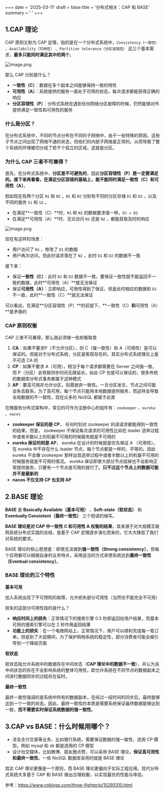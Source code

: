 +++
date = '2025-03-11'
draft = false
title = '分布式相关：CAP 和 BASE'
summary = ' '
+++

## 1.CAP 理论

CAP 原则又称为 CAP 定理，指的是在一个分布式系统中，`Consistency（一致性）` 、`Availability（可用性）` 、`Partition tolerance（分区容错性）` 这三个基本需求，**最多只能同时满足其中的两个**。

![image.png](https://s2.loli.net/2025/03/11/fyvT7HMSN4GuqK8.png)

那么 CAP 分别是什么？

- **一致性（C）**：数据在多个副本之间能够保持一致的特性
- **可用性（A）**：系统提供的服务一直处于可用的状态，每次请求都能获得正确的响应
- **分区容错性（P）**：分布式系统在遇到任何网络分区故障的时候，仍然能够对外提供满足一致性和可用性的服务



### 什么是分区？

在分布式系统中，不同的节点分布在不同的子网络中，由于一些特殊的原因，这些子节点之间出现了网络不通的状态，但他们的内部子网络是正常的。从而导致了整个系统的环境被切分成了若干个孤立的区域，这就是分区。



### 为什么 CAP 三者不可兼得？

首先，在分布式系统中，**分区是不可避免的**，因此**分区容错性（P）**是一定要满足的。接下来再看看，在满足分区容错的基础上，能不能同时满足**一致性（C）**和**可用性（A）**。

假如现在有两个分区 `N1` 和 `N2` ，`N1` 和 `N2` 分别有不同的分区存储 `D1` 和 `D2` ，以及不同的服务 `S1` 和 `S2` 。

- 在满足**一致性（C）**时，`N1` 和 `N2` 的数据要求值一样，`D1 = D2`
- 在满足**可用性（A）**时，无论访问 `N1` 还是 `N2` ，都能获取及时的响应

![image.png](https://s2.loli.net/2025/03/11/ezyUVdZl9JBAfs8.png)

现在有这样的场景：

- 用户访问了 `N1` ，修改了 `D1` 的数据
- 用户再次访问，但此时请求落在了 `N2` ，此时 `D1` 和 `D2` 的数据不一致

接下来：

- 保证**一致性（C）**：此时 `D1` 和 `D2` 数据不一致，要保证一致性就不能返回不一致的数据，此时**可用性（A）**就无法保证
- 保证**可用性（A）**：立即响应，可用性得到了保证，但是此时相应的数据和 `D1` 不一致，此时**一致性（C）**就无法保证

可以看出，在满足**分区容错性（P）**的前提下，**一致性（C）**和**可用性（A）**是矛盾的



### CAP 原则权衡

CAP 三者不可兼得，那么就必须做一些权衡取舍

1. **CA**：如果不要求P（不允许分区），则 C（强一致性）和 A（可用性）是可以保证的。但是对于分布式系统，分区是客观存在的，其实分布式系统理论上是不可选 CA 的
2. **CP**：如果不要求 A（可用），相当于每个请求都需要在 Server 之间强一致，而 P（分区）会导致同步时间无限延长，如此 CP 也是可以保证的，很多传统的数据库分布式事务都属于这种模式
3. **AP**：要高可用并允许分区，则需放弃一致性。一旦分区发生，节点之间可能会失去联系，为了高可用，每个节点只能用本地数据提供服务，而这样会导致全局数据的不一致性，现在众多的 NoSQL 都属于此类

在微服务分布式架构中，常见的可作为注册中心的组件有：`zookeeper` 、`eureka` 、`nacos`

- **zookeeper 保证的是 CP**， 任何时刻对 zookeeper 的读请求都能得到一致性的结果，但是， zookeeper 不保证每次请求的可用性比如在 leader 选举过程中或者半数以上的机器不可用的时候服务就是不可用的
- **eureka 保证的则是 AP**， eureka 在设计的时候就是优先保证 A （可用性）。在 eureka 中不存在什么 leader 节点，每个节点都是一样的、平等的。因此 eureka 不会像 zookeeper 那样出现选举过程中或者半数以上的机器不可用的时候服务就是不可用的情况。 eureka 保证即使大部分节点挂掉也不会影响正常提供服务，只要有一个节点是可用的就行了。**只不过这个节点上的数据可能并不是最新的**
- **nacos 不仅支持 CP 也支持 AP**



## 2.BASE 理论

**BASE** 是 **Basically Available（基本可用）** 、**Soft-state（软状态）** 和 **Eventually Consistent（最终一致性）** 三个短语的缩写。

**BASE 理论是对 CAP 中一致性 C 和可用性 A 权衡的结果**，其来源于对大规模互联网系统分布式实践的总结，是基于 CAP 定理逐步演化而来的，它大大降低了我们对系统的要求。

BASE 理论的核心思想是：即使无法做到**强一致性（Strong consistency）**，但每个应用都可以根据自身的业务特点，采用适当的方式来使系统达到**最终一致性（Eventual consistency）**。



### BASE 理论的三个特性

**基本可用**

加入系统出现了不可预知的故障，允许损失部分可用性（当然也不能完全不可用）

损失的这部分可用性指的是什么？

- **响应时间上的损失**：正常情况下的搜索引擎 0.5 秒即返回给用户结果，而基本可用的搜索引擎可以在 2 秒作用返回结果
- **功能上的损失**：在一个电商网站上，正常情况下，用户可以顺利完成每一笔订单。但是到了大促期间，为了保护购物系统的稳定性，部分消费者可能会被引导到一个降级页面



**软状态**

软状态指允许系统中的数据存在中间状态（**CAP 理论中的数据不一致**），并认为该中间状态的存在不会影响系统的整体可用性，即允许系统在不同节点的数据副本之间进行数据同步的过程存在延时。



**最终一致性**

最终一致性强调的是系统中所有的数据副本，在经过一段时间的同步后，最终能够达到一个一致的状态。因此，最终一致性的本质是需要系统保证最终数据能够达到一致，**而不需要实时保证系统数据的强一致性**。



## 3.CAP vs BASE：什么时候用哪个？

- 涉及支付交易等业务，比如银行系统，需要保证数据的强一致性，选用 CP 模型。例如 mysql 和 zk 都是选用的 CP 模型
- 设计社交媒体，比如微博、朋友圈点赞，可以采用 BASE 理论，**保证高可用性和最终一致性**。一些 NoSQL 数据库采用的就是 BASE 理论

其实 CAP 理论更像是一个原则，而 BASE 理论更偏向于实际工程应用。现代分布式系统大多基于 CAP 和 BASE 做出合理权衡，以实现最优的性能与体验。



参考：https://www.cnblogs.com/three-fighter/p/15293310.html